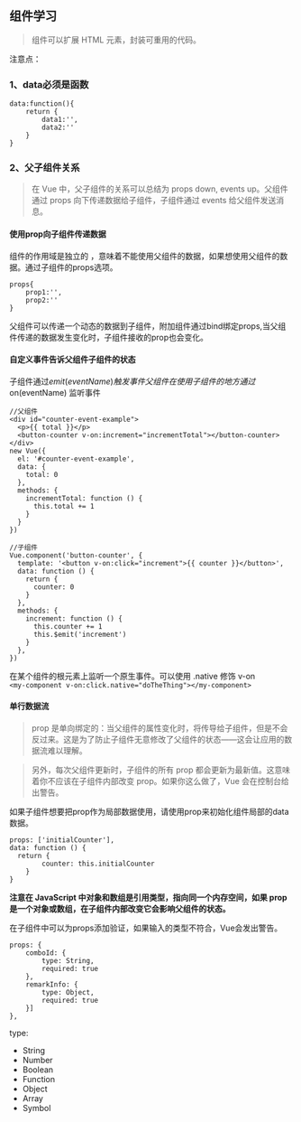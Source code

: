 ## 组件学习
> 组件可以扩展 HTML 元素，封装可重用的代码。   

注意点：
### 1、data必须是函数
```
data:function(){
    return {
        data1:'',
        data2:''
    }
}
```
### 2、父子组件关系
> 在 Vue 中，父子组件的关系可以总结为 props down, events up。父组件通过 props 向下传递数据给子组件，子组件通过 events 给父组件发送消息。
#### 使用prop向子组件传递数据
组件的作用域是独立的 ，意味着不能使用父组件的数据，如果想使用父组件的数据。通过子组件的props选项。
```
props{
    prop1:'',
    prop2:''
}
```
父组件可以传递一个动态的数据到子组件，附加组件通过bind绑定props,当父组件传递的数据发生变化时，子组件接收的prop也会变化。
#### 自定义事件告诉父组件子组件的状态
子组件通过$emit(eventName) 触发事件   
父组件在使用子组件的地方通过$on(eventName) 监听事件
```
//父组件
<div id="counter-event-example">
  <p>{{ total }}</p>
  <button-counter v-on:increment="incrementTotal"></button-counter>
</div>
new Vue({
  el: '#counter-event-example',
  data: {
    total: 0
  },
  methods: {
    incrementTotal: function () {
      this.total += 1
    }
  }
})

//子组件
Vue.component('button-counter', {
  template: '<button v-on:click="increment">{{ counter }}</button>',
  data: function () {
    return {
      counter: 0
    }
  },
  methods: {
    increment: function () {
      this.counter += 1
      this.$emit('increment')
    }
  },
})

```
在某个组件的根元素上监听一个原生事件。可以使用 .native 修饰 v-on   
`<my-component v-on:click.native="doTheThing"></my-component>`
#### 单行数据流
> prop 是单向绑定的：当父组件的属性变化时，将传导给子组件，但是不会反过来。这是为了防止子组件无意修改了父组件的状态——这会让应用的数据流难以理解。        

>另外，每次父组件更新时，子组件的所有 prop 都会更新为最新值。这意味着你不应该在子组件内部改变 prop。如果你这么做了，Vue 会在控制台给出警告。

如果子组件想要把prop作为局部数据使用，请使用prop来初始化组件局部的data数据。
```
props: ['initialCounter'],
data: function () {
  return { 
        counter: this.initialCounter 
    }
}
```
<strong>注意在 JavaScript 中对象和数组是引用类型，指向同一个内存空间，如果 prop 是一个对象或数组，在子组件内部改变它会影响父组件的状态。</strong>    

在子组件中可以为props添加验证，如果输入的类型不符合，Vue会发出警告。
```
props: {
    comboId: {
        type: String,
        required: true
    },
    remarkInfo: {
        type: Object,
        required: true
    }]
},
```
type:
+ String
+ Number
+ Boolean
+ Function
+ Object
+ Array
+ Symbol
